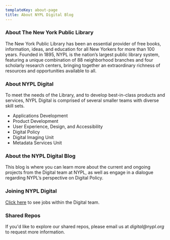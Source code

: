 ```yaml
---
templateKey: about-page
title: About NYPL Digital Blog
---
```

### About The New York Public Library

The New York Public Library has been an essential provider of free books, information, ideas, and education for all New Yorkers for more than 100 years. Founded in 1895, NYPL is the nation’s largest public library system, featuring a unique combination of 88 neighborhood branches and four scholarly research centers, bringing together an extraordinary richness of resources and opportunities available to all.

### About NYPL Digital

To meet the needs of the Library, and to develop best-in-class products and services, NYPL Digital is comprised of several smaller teams with diverse skill sets.

* Applications Development
* Product Development
* User Experience, Design, and Accessibility
* Digital Policy
* Digital Imaging Unit
* Metadata Services Unit

### About the NYPL Digital Blog

This blog is where you can learn more about the current and ongoing projects from the Digital team at NYPL, as well as engage in a dialogue regarding NYPL’s perspective on Digital Policy.

### Joining NYPL Digital

[Click here](https://jobs-nypl.icims.com/jobs/search?ss=1&searchCategory=11045) to see jobs within the Digital team. 

### Shared Repos

If you'd like to explore our shared repos, please email us at _digital@nypl.org_ to request more information.
